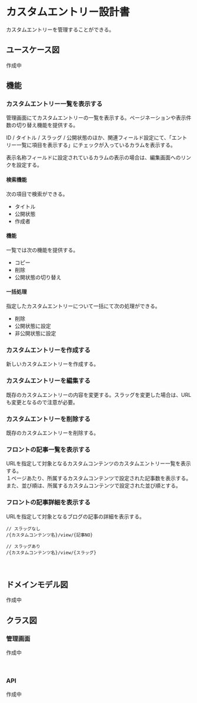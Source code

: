# カスタムエントリー設計書

カスタムエントリーを管理することができる。

## ユースケース図
<!--
![ユースケース図：カスタムエントリー](../../../svg/use_case/bc-custom-field/custom_posts.svg)
-->
作成中
　
## 機能
### カスタムエントリー一覧を表示する
管理画面にてカスタムエントリーの一覧を表示する。ページネーションや表示件数の切り替え機能を提供する。
  
ID / タイトル / スラッグ / 公開状態のほか、関連フィールド設定にて、「エントリー一覧に項目を表示する」にチェックが入っているカラムを表示する。

表示名称フィールドに設定されているカラムの表示の場合は、編集画面へのリンクを設定する。

#### 検索機能
次の項目で検索ができる。
- タイトル
- 公開状態
- 作成者

#### 機能
一覧では次の機能を提供する。
- コピー
- 削除
- 公開状態の切り替え

#### 一括処理
指定したカスタムエントリーについて一括にて次の処理ができる。
- 削除
- 公開状態に設定
- 非公開状態に設定

### カスタムエントリーを作成する
新しいカスタムエントリーを作成する。

### カスタムエントリーを編集する
既存のカスタムエントリーの内容を変更する。スラッグを変更した場合は、URLも変更となるので注意が必要。

### カスタムエントリーを削除する
既存のカスタムエントリーを削除する。

### フロントの記事一覧を表示する
URLを指定して対象となるカスタムコンテンツのカスタムエントリー一覧を表示する。  
１ページあたり、所属するカスタムコンテンツで設定された記事数を表示する。  
また、並び順は、所属するカスタムコンテンツで設定された並び順とする。


### フロントの記事詳細を表示する
URLを指定して対象となるブログの記事の詳細を表示する。

```shell
// スラッグなし
/{カスタムコンテンツ名}/view/{記事NO}

// スラッグあり
/{カスタムコンテンツ名}/view/{スラッグ}
```
　
## ドメインモデル図
<!--
![ユースケース図：カスタムエントリー](../../../svg/domain_model/bc-custom-field/custom_posts.svg)
-->
作成中
　
## クラス図
### 管理画面
<!--
![ユースケース図：カスタムエントリー](../../../svg/class/bc-custom-field/manage_custom_posts.svg)
-->
作成中

　
### API
<!--
![ユースケース図：カスタムエントリー](../../../svg/class/bc-custom-field/api_custom_posts.svg)
-->
作成中
